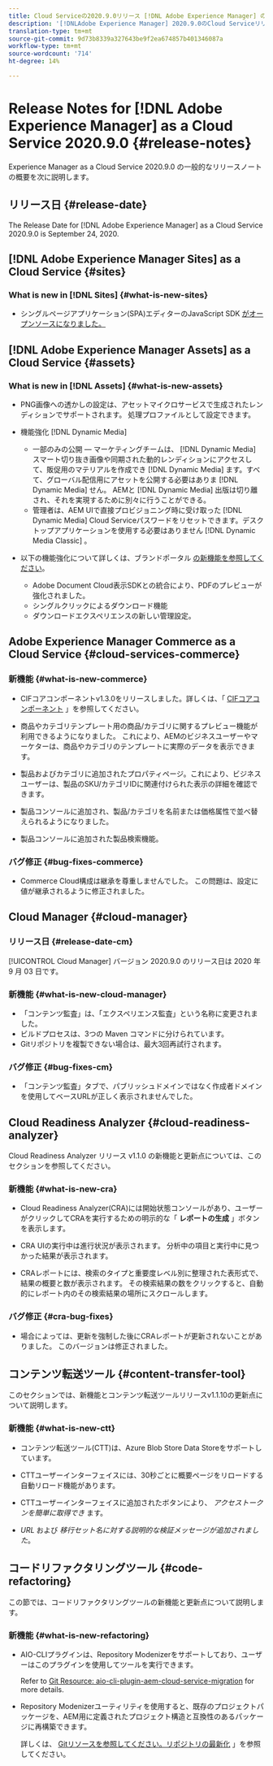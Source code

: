 ```yaml
---
title: Cloud Serviceの2020.9.0リリース [!DNL Adobe Experience Manager] のリリースノート。
description: '[!DNLAdobe Experience Manager] 2020.9.0のCloud Serviceリリースノートとして。'
translation-type: tm+mt
source-git-commit: 9d73b8339a327643be9f2ea674857b401346087a
workflow-type: tm+mt
source-wordcount: '714'
ht-degree: 14%

---
```



# Release Notes for [!DNL Adobe Experience Manager] as a Cloud Service 2020.9.0 {#release-notes}

Experience Manager as a Cloud Service 2020.9.0 の一般的なリリースノートの概要を次に説明します。

## リリース日 {#release-date}

The Release Date for [!DNL Adobe Experience Manager] as a Cloud Service 2020.9.0 is September 24, 2020.

## [!DNL Adobe Experience Manager Sites] as a Cloud Service {#sites}

### What is new in [!DNL Sites] {#what-is-new-sites}

* シングルページアプリケーション(SPA)エディターのJavaScript SDK [がオープンソースになりました。](/help/implementing/developing/spa/reference-materials.md)

## [!DNL Adobe Experience Manager Assets] as a Cloud Service {#assets}

### What is new in [!DNL Assets] {#what-is-new-assets}

* PNG画像への透かしの設定は、アセットマイクロサービスで生成されたレンディションでサポートされます。 処理プロファイルとして設定できます。

* 機能強化 [!DNL Dynamic Media]

   * 一部のみの公開 — マーケティングチームは、 [!DNL Dynamic Media] スマート切り抜き画像や同期された動的レンディションにアクセスして、販促用のマテリアルを作成でき [!DNL Dynamic Media] ます。すべて、グローバル配信用にアセットを公開する必要はありま [!DNL Dynamic Media] せん。 AEMと [!DNL Dynamic Media] 出版は切り離され、それを実現するために別々に行うことができる。
   * 管理者は、AEM UIで直接プロビジョニング時に受け取った [!DNL Dynamic Media] Cloud Serviceパスワードをリセットできます。デスクトップアプリケーションを使用する必要はありません [!DNL Dynamic Media Classic] 。

* 以下の機能強化について詳しくは、ブランドポータル [の新機能を参照してください](https://docs.adobe.com/content/help/ja-JP/experience-manager-brand-portal/using/introduction/whats-new.html)。

   * Adobe Document Cloud表示SDKとの統合により、PDFのプレビューが強化されました。
   * シングルクリックによるダウンロード機能
   * ダウンロードエクスペリエンスの新しい管理設定。

<!--
### Bugs Fixed {#bugs-fixed-assets}

TBD: list of Assets aaCS bugs that are fixed.
-->

## Adobe Experience Manager Commerce as a Cloud Service {#cloud-services-commerce}

### 新機能 {#what-is-new-commerce}

* CIFコアコンポーネントv1.3.0をリリースしました。詳しくは、「 [CIFコアコンポーネント](https://github.com/adobe/aem-core-cif-components/releases/tag/core-cif-components-reactor-1.3.0) 」を参照してください。

* 商品やカテゴリテンプレート用の商品/カテゴリに関するプレビュー機能が利用できるようになりました。 これにより、AEMのビジネスユーザーやマーケターは、商品やカテゴリのテンプレートに実際のデータを表示できます。

* 製品およびカテゴリに追加されたプロパティページ。これにより、ビジネスユーザーは、製品のSKU/カテゴリIDに関連付けられた表示の詳細を確認できます。

* 製品コンソールに追加され、製品/カテゴリを名前または価格属性で並べ替えられるようになりました。

* 製品コンソールに追加された製品検索機能。

### バグ修正 {#bug-fixes-commerce}

* Commerce Cloud構成は継承を尊重しませんでした。 この問題は、設定に値が継承されるように修正されました。

## Cloud Manager {#cloud-manager}

### リリース日 {#release-date-cm}

[!UICONTROL Cloud Manager] バージョン 2020.9.0 のリリース日は 2020 年 9 月 03 日です。

### 新機能 {#what-is-new-cloud-manager}

* 「コンテンツ監査」は、「エクスペリエンス監査」という名称に変更されました。
* ビルドプロセスは、3つの Maven コマンドに分けられています。
* Gitリポジトリを複製できない場合は、最大3回再試行されます。

### バグ修正 {#bug-fixes-cm}

* 「コンテンツ監査」タブで、パブリッシュドメインではなく作成者ドメインを使用してベースURLが正しく表示されませんでした。

## Cloud Readiness Analyzer {#cloud-readiness-analyzer}

Cloud Readiness Analyzer リリース v1.1.0 の新機能と更新点については、このセクションを参照してください。

### 新機能 {#what-is-new-cra}

* Cloud Readiness Analyzer(CRA)には開始状態コンソールがあり、ユーザーがクリックしてCRAを実行するための明示的な「 **レポートの生成** 」ボタンを表示します。

* CRA UIの実行中は進行状況が表示されます。 分析中の項目と実行中に見つかった結果が表示されます。

* CRAレポートには、検索のタイプと重要度レベル別に整理された表形式で、結果の概要と数が表示されます。 その検索結果の数をクリックすると、自動的にレポート内のその検索結果の場所にスクロールします。

### バグ修正 {#cra-bug-fixes}

* 場合によっては、更新を強制した後にCRAレポートが更新されないことがありました。 このバージョンは修正されました。

## コンテンツ転送ツール {#content-transfer-tool}

このセクションでは、新機能とコンテンツ転送ツールリリースv1.1.10の更新点について説明します。

### 新機能 {#what-is-new-ctt}

* コンテンツ転送ツール(CTT)は、Azure Blob Store Data Storeをサポートしています。

* CTTユーザーインターフェイスには、30秒ごとに概要ページをリロードする自動リロード機能があります。

* CTTユーザーインターフェイスに追加されたボタンにより、 *アクセストークンを簡単に取得でき* ます。

* *URL* および *移行セット名に対する説明的な検証メッセージが追加されました*。

## コードリファクタリングツール {#code-refactoring}

この節では、コードリファクタリングツールの新機能と更新点について説明します。

### 新機能 {#what-is-new-refactoring}

* AIO-CLIプラグインは、Repository Modenizerをサポートしており、ユーザーはこのプラグインを使用してツールを実行できます。

   Refer to [Git Resource: aio-cli-plugin-aem-cloud-service-migration](https://github.com/adobe/aio-cli-plugin-aem-cloud-service-migration) for more details.

* Repository Modenizerユーティリティを使用すると、既存のプロジェクトパッケージを、AEM用に定義されたプロジェクト構造と互換性のあるパッケージに再構築できます。

   詳しくは、 [Gitリソースを参照してください。リポジトリの最新化](https://github.com/adobe/aem-cloud-service-source-migration/tree/master/packages/repository-modernizer) 」を参照してください。

